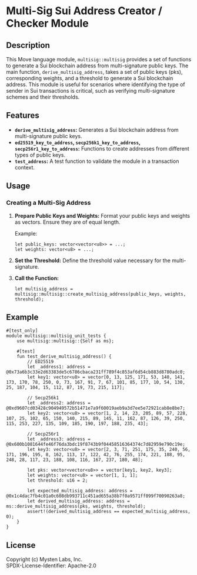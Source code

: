 
# Multi-Sig Sui Address Creator / Checker Module

## Description
This Move language module, `multisig::multisig` provides a set of functions to generate a Sui blockchain address from multi-signature public keys. The main function, `derive_multisig_address`, takes a set of public keys (pks), corresponding weights, and a threshold to generate a Sui blockchain address. This module is useful for scenarios where identifying the type of sender in Sui transactions is critical, such as verifying multi-signature schemes and their thresholds.

## Features
- **`derive_multisig_address`:** Generates a Sui blockchain address from multi-signature public keys.
- **`ed25519_key_to_address`, `secp256k1_key_to_address`, `secp256r1_key_to_address`:** Functions to create addresses from different types of public keys.
- **`test_address`:** A test function to validate the module in a transaction context.

## Usage
### Creating a Multi-Sig Address
1. **Prepare Public Keys and Weights:**
   Format your public keys and weights as vectors. Ensure they are of equal length.

   Example: 
   ```move
   let public_keys: vector<vector<u8>> = ...;
   let weights: vector<u8> = ...;
   ```
2. **Set the Threshold:**
   Define the threshold value necessary for the multi-signature.

3. **Call the Function:**
   ```move
   let multisig_address = multisig::multisig::create_multisig_address(public_keys, weights, threshold);
   ```

## Example
```move
#[test_only]
module multisig::multisig_unit_tests {
    use multisig::multisig::{Self as ms};

    #[test]
    fun test_derive_multisig_address() {
        // ED25519
        let _address1: address = @0x73a6b3c33e2d63383de5c6786cbaca231ff789f4c853af6d54cb883d8780adc0;
        let key1: vector<u8> = vector[0, 13, 125, 171, 53, 140, 141, 173, 170, 78, 250, 0, 73, 167, 91, 7, 67, 101, 85, 177, 10, 54, 130, 25, 187, 104, 15, 112, 87, 19, 73, 215, 117];

        // Secp256k1
        let _address2: address = @0xd9607cd03428c904949572b51471e7a9f60019aeb9a3d7ee5e72921cab8e8be7;
        let key2: vector<u8> = vector[1, 2, 14, 23, 205, 89, 57, 228, 107, 25, 102, 65, 150, 140, 215, 89, 145, 11, 162, 87, 126, 39, 250, 115, 253, 227, 135, 109, 185, 190, 197, 188, 235, 43];

        // Secp256r1
        let _address3: address = @0x600b1081644fe46f76da3bdc19f8743b9f04458516364374c7d82959e790c19e;
        let key3: vector<u8> = vector[2, 3, 71, 251, 175, 35, 240, 56, 171, 196, 195, 8, 162, 113, 17, 122, 42, 76, 255, 174, 221, 188, 95, 248, 28, 117, 23, 188, 108, 116, 167, 237, 180, 48];

        let pks: vector<vector<u8>> = vector[key1, key2, key3];
        let weights: vector<u8> = vector[1, 1, 1];
        let threshold: u16 = 2;

        let expected_multisig_address: address = @0x1c4dac7fb4c01a0c608db993711c451ad655a38b7f0a9571ff099f70090263a8;
        let derived_multisig_address: address = ms::derive_multisig_address(pks, weights, threshold);
        assert!(derived_multisig_address == expected_multisig_address, 0);
    }
}
```

## License
Copyright (c) Mysten Labs, Inc.  
SPDX-License-Identifier: Apache-2.0
